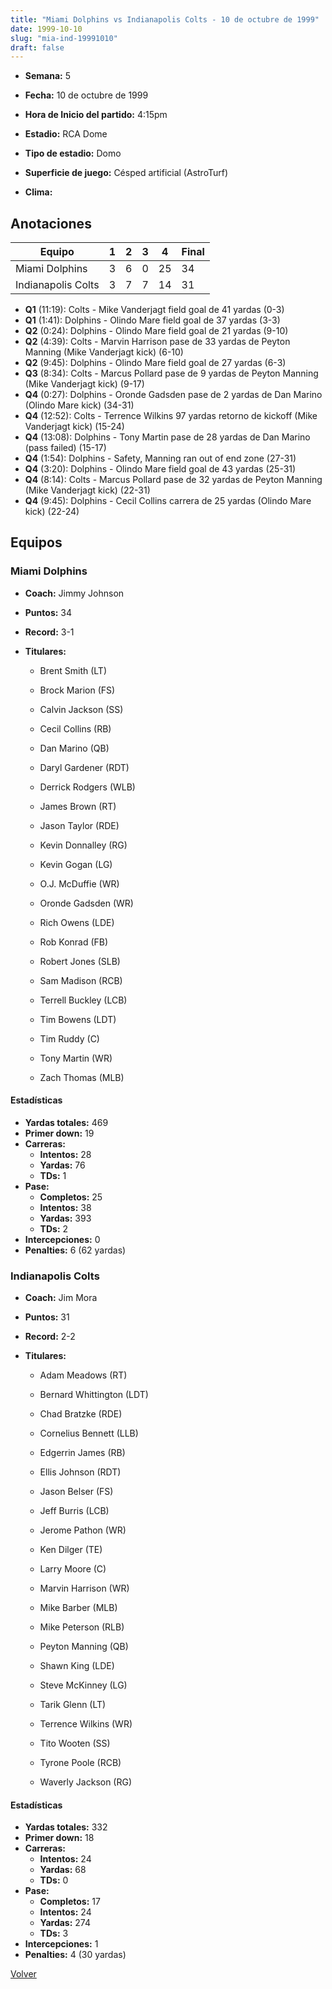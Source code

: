```yaml
---
title: "Miami Dolphins vs Indianapolis Colts - 10 de octubre de 1999"
date: 1999-10-10
slug: "mia-ind-19991010"
draft: false
---
```


* **Semana:** 5
* **Fecha:** 10 de octubre de 1999

* **Hora de Inicio del partido:** 4:15pm
* **Estadio:** RCA Dome
* **Tipo de estadio:** Domo
* **Superficie de juego:** Césped artificial (AstroTurf)
* **Clima:** 





## Anotaciones
| Equipo | 1 | 2 | 3 | 4 | Final |
|--------|---|---|---|---|-------|
| Miami Dolphins  | 3 | 6 | 0 | 25  | 34 |
| Indianapolis Colts  | 3 | 7 | 7 | 14  | 31 |
* **Q1** (11:19): Colts - Mike Vanderjagt field goal de 41 yardas (0-3)
* **Q1** (1:41): Dolphins - Olindo Mare field goal de 37 yardas (3-3)
* **Q2** (0:24): Dolphins - Olindo Mare field goal de 21 yardas (9-10)
* **Q2** (4:39): Colts - Marvin Harrison pase de 33 yardas de Peyton Manning (Mike Vanderjagt kick) (6-10)
* **Q2** (9:45): Dolphins - Olindo Mare field goal de 27 yardas (6-3)
* **Q3** (8:34): Colts - Marcus Pollard pase de 9 yardas de Peyton Manning (Mike Vanderjagt kick) (9-17)
* **Q4** (0:27): Dolphins - Oronde Gadsden pase de 2 yardas de Dan Marino (Olindo Mare kick) (34-31)
* **Q4** (12:52): Colts - Terrence Wilkins 97 yardas retorno de kickoff (Mike Vanderjagt kick) (15-24)
* **Q4** (13:08): Dolphins - Tony Martin pase de 28 yardas de Dan Marino (pass failed) (15-17)
* **Q4** (1:54): Dolphins - Safety, Manning ran out of end zone (27-31)
* **Q4** (3:20): Dolphins - Olindo Mare field goal de 43 yardas (25-31)
* **Q4** (8:14): Colts - Marcus Pollard pase de 32 yardas de Peyton Manning (Mike Vanderjagt kick) (22-31)
* **Q4** (9:45): Dolphins - Cecil Collins carrera de 25 yardas (Olindo Mare kick) (22-24)


## Equipos


### Miami Dolphins
* **Coach:** Jimmy Johnson
* **Puntos:** 34
* **Record:** 3-1
* **Titulares:** 

  * Brent Smith (LT) 

  * Brock Marion (FS) 

  * Calvin Jackson (SS) 

  * Cecil Collins (RB) 

  * Dan Marino (QB) 

  * Daryl Gardener (RDT) 

  * Derrick Rodgers (WLB) 

  * James Brown (RT) 

  * Jason Taylor (RDE) 

  * Kevin Donnalley (RG) 

  * Kevin Gogan (LG) 

  * O.J. McDuffie (WR) 

  * Oronde Gadsden (WR) 

  * Rich Owens (LDE) 

  * Rob Konrad (FB) 

  * Robert Jones (SLB) 

  * Sam Madison (RCB) 

  * Terrell Buckley (LCB) 

  * Tim Bowens (LDT) 

  * Tim Ruddy (C) 

  * Tony Martin (WR) 

  * Zach Thomas (MLB) 

#### Estadísticas
* **Yardas totales:** 469
* **Primer down:** 19
* **Carreras:**
  * **Intentos:** 28
  * **Yardas:** 76
  * **TDs:** 1
* **Pase:**
  * **Completos:** 25
  * **Intentos:** 38
  * **Yardas:** 393
  * **TDs:** 2
* **Intercepciones:** 0
* **Penalties:** 6 (62 yardas)

### Indianapolis Colts
* **Coach:** Jim Mora
* **Puntos:** 31
* **Record:** 2-2
* **Titulares:** 

  * Adam Meadows (RT) 

  * Bernard Whittington (LDT) 

  * Chad Bratzke (RDE) 

  * Cornelius Bennett (LLB) 

  * Edgerrin James (RB) 

  * Ellis Johnson (RDT) 

  * Jason Belser (FS) 

  * Jeff Burris (LCB) 

  * Jerome Pathon (WR) 

  * Ken Dilger (TE) 

  * Larry Moore (C) 

  * Marvin Harrison (WR) 

  * Mike Barber (MLB) 

  * Mike Peterson (RLB) 

  * Peyton Manning (QB) 

  * Shawn King (LDE) 

  * Steve McKinney (LG) 

  * Tarik Glenn (LT) 

  * Terrence Wilkins (WR) 

  * Tito Wooten (SS) 

  * Tyrone Poole (RCB) 

  * Waverly Jackson (RG) 

#### Estadísticas
* **Yardas totales:** 332
* **Primer down:** 18
* **Carreras:**
  * **Intentos:** 24
  * **Yardas:** 68
  * **TDs:** 0
* **Pase:**
  * **Completos:** 17
  * **Intentos:** 24
  * **Yardas:** 274
  * **TDs:** 3
* **Intercepciones:** 1
* **Penalties:** 4 (30 yardas)


[Volver](/historia/1999)

